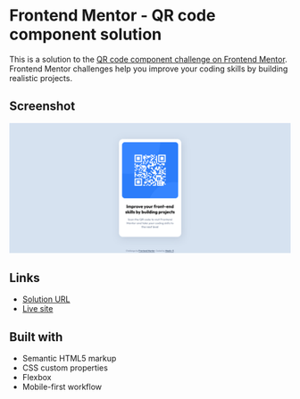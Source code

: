 # Frontend Mentor - QR code component solution

This is a solution to the [QR code component challenge on Frontend Mentor](https://www.frontendmentor.io/challenges/qr-code-component-iux_sIO_H). Frontend Mentor challenges help you improve your coding skills by building realistic projects. 

## Screenshot

![](./screen.png)

## Links

- [Solution URL](https://www.frontendmentor.io/solutions/responsive-timetrackingdashboard-using-css-grid-HWCpsooZdh)
- [Live site](https://meelix.github.io/frontendmentor-time-tracking-dashboard/)

## Built with

- Semantic HTML5 markup
- CSS custom properties
- Flexbox
- Mobile-first workflow